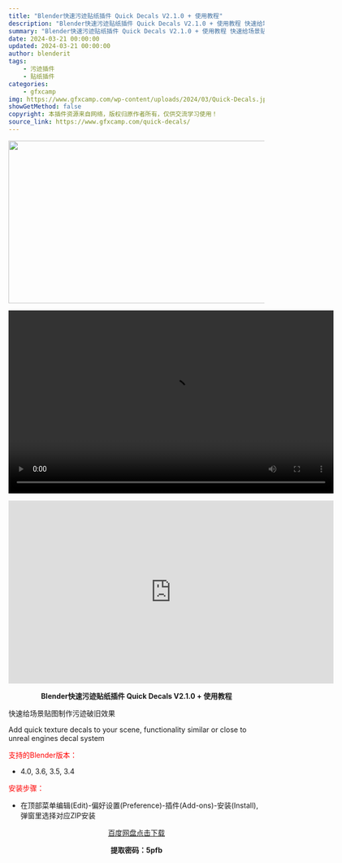 ```yaml
---
title: "Blender快速污迹贴纸插件 Quick Decals V2.1.0 + 使用教程"
description: "Blender快速污迹贴纸插件 Quick Decals V2.1.0 + 使用教程 快速给场景贴图制作污迹破旧效果 Add quick texture decals to your scene, f..."
summary: "Blender快速污迹贴纸插件 Quick Decals V2.1.0 + 使用教程 快速给场景贴图制作污迹破旧效果 Add quick texture decals to your scene, f..."
date: 2024-03-21 00:00:00
updated: 2024-03-21 00:00:00
author: blenderit
tags: 
    - 污迹插件
    - 贴纸插件
categories:
    - gfxcamp
img: https://www.gfxcamp.com/wp-content/uploads/2024/03/Quick-Decals.jpg
showGetMethod: false
copyright: 本插件资源来自网络，版权归原作者所有，仅供交流学习使用！
source_link: https://www.gfxcamp.com/quick-decals/
---
```

<div><p style="text-align: center;"><img decoding="async" class="aligncenter size-full wp-image-120255" src="https://www.gfxcamp.com/wp-content/uploads/2024/03/Quick-Decals.jpg" data-src="https://www.gfxcamp.com/wp-content/uploads/2024/03/Quick-Decals.jpg" alt="" width="640" height="320" data-srcset="https://www.gfxcamp.com/wp-content/uploads/2024/03/Quick-Decals.jpg 640w, https://www.gfxcamp.com/wp-content/uploads/2024/03/Quick-Decals-150x75.jpg 150w" data-sizes="(max-width: 640px) 100vw, 640px"></p><p></p><center><div style="width: 640px;" class="wp-video"><!--[if lt IE 9]><script>document.createElement('video');</script><![endif]-->
<video class="wp-video-shortcode" id="video-120254-1" width="640" height="360" preload="true" controls="controls"><source type="video/mp4" src="http://cloud.video.taobao.com/play/u/null/p/1/e/6/t/1/453992392129.mp4?_=1"></source><a href="http://cloud.video.taobao.com/play/u/null/p/1/e/6/t/1/453992392129.mp4">http://cloud.video.taobao.com/play/u/null/p/1/e/6/t/1/453992392129.mp4</a></video></div></center><p style="text-align: center;"><iframe loading="lazy" src="https://player.youku.com/embed/XNjM3NjkxMjE2OA==" width="640" height="360" frameborder="0" allowfullscreen="allowfullscreen" data-mce-fragment="1"></iframe></p><p style="text-align: center;"><strong>Blender快速污迹贴纸插件 Quick Decals V2.1.0 + 使用教程</strong></p><p>快速给场景贴图制作污迹破旧效果</p><p>Add quick texture decals to your scene, functionality similar or close to unreal engines decal system</p><p style="text-align: left;"><span style="color: #ff0000;">支持的Blender版本：</span></p><ul>
<li style="text-align: left;">4.0, 3.6, 3.5, 3.4</li>
</ul><p style="text-align: left;"><span style="color: #ff0000;">安装步骤：</span></p><ul>
<li>在顶部菜单编辑(Edit)-偏好设置(Preference)-插件(Add-ons)-安装(Install),弹窗里选择对应ZIP安装</li>
</ul><p style="text-align: center;"><a class="maxbutton-3 maxbutton maxbutton-baidu" target="_blank" rel="noopener" href="https://pan.baidu.com/s/1dPjpjQuQWz7NBTHz_qhH1Q?pwd=5pfb"><span class="mb-text">百度网盘点击下载</span></a></p><p style="text-align: center;"><strong>提取密码：5pfb</strong></p></div>